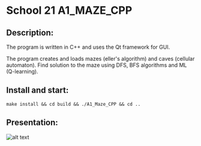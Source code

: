# School 21 A1_MAZE_CPP
## Description:
The program is written in C++ and uses the Qt framework for GUI.

The program creates and loads mazes (eller's algorithm) and caves (cellular automaton). Find solution to the maze using DFS, BFS algorithms and ML (Q-learning).

## Install and start:
```
make install && cd build && ./A1_Maze_CPP && cd ..
```
## Presentation:
![alt text](misc/maze.gif)
